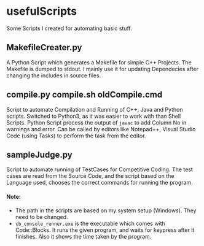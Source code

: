 # usefulScripts
Some Scripts I created for automating basic stuff.


## MakefileCreater.py
A Python Script which generates a Makefile for simple C++ Projects. The Makefile is dumped to stdout. 
I mainly use it for updating Dependecies after changing the includes in source files.

## compile.py compile.sh oldCompile.cmd
Script to automate Compilation and Running of C++, Java and Python scripts.
Switched to Python3, as it was easier to work with than Shell Scripts.
Python Script process the output of `javac` to add Column No in warnings and error.
Can be called by editors like Notepad++, Visual Studio Code (using Tasks) to perform the task from the editor.


## sampleJudge.py
Script to automate running of TestCases for Competitive Coding. The test cases are read from the Source Code, and the script based on the Language used, chooses the correct commands for running the program.


#### Note:
* The path in the scripts are based on my system setup (Windows). They need to be changed.
* `cb_console_runner.exe` is the executable which comes with Code::Blocks. It runs the given program, and waits for keypress after it finishes. Also it shows the time taken by the program.  
